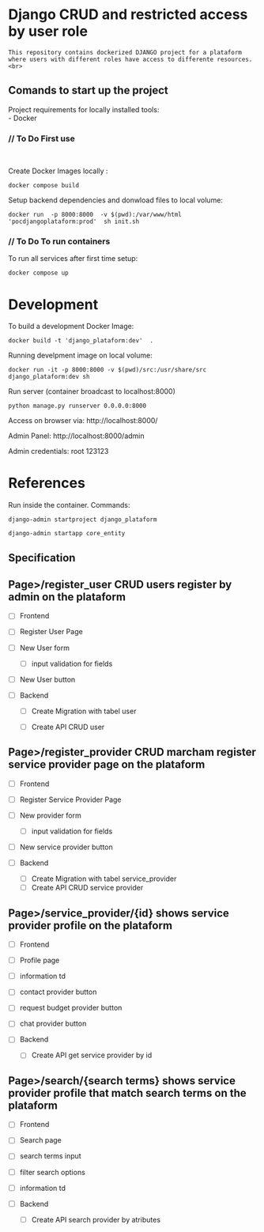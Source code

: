 # Django CRUD and restricted access by user role 
    This repository contains dockerized DJANGO project for a plataform where users with different roles have access to differente resources. <br>


## Comands to start up the project 
  Project requirements for locally installed tools:    <br>
    - Docker    

### // To Do  First use
<br> 

 Create Docker Images locally :
```
docker compose build  
```
Setup backend dependencies and donwload files to local volume: 
```
docker run  -p 8000:8000  -v $(pwd):/var/www/html   'pocdjangoplataform:prod'  sh init.sh
```

### // To Do  To run containers
 To run all services after first time setup:
```
docker compose up 
```

# Development

 To build a development Docker Image:
```
docker build -t 'django_plataform:dev'  .   
```

 Running develpment image on local volume: 
```
docker run -it -p 8000:8000 -v $(pwd)/src:/usr/share/src django_plataform:dev sh
```

Run server (container broadcast to localhost:8000)
```
python manage.py runserver 0.0.0.0:8000
```
Access on browser via: http://localhost:8000/

Admin Panel: http://localhost:8000/admin

Admin credentials: root 123123


# References 
Run inside the container.
Commands: 
```
django-admin startproject django_plataform
```
```
django-admin startapp core_entity
```


## Specification 
 
## Page>/register_user CRUD users register by admin on the plataform 
- [ ]  Frontend
  - [ ] Register User Page
   - [ ] New User form
        - [ ] input validation for fields
   - [ ] New User button

- [ ] Backend
    - [ ] Create Migration with tabel user
    - [ ] Create API CRUD user


## Page>/register_provider CRUD marcham register service provider page on the plataform 
- [ ]  Frontend
  - [ ] Register Service Provider Page
   - [ ] New provider form
        - [ ] input validation for fields
   - [ ] New service provider button

- [ ] Backend
    - [ ] Create Migration with tabel service_provider
    - [ ] Create API CRUD service provider

## Page>/service_provider/{id} shows service provider profile on the plataform 
- [ ]  Frontend
  - [ ] Profile page
   - [ ] information td 
   - [ ] contact provider button
   - [ ] request budget provider button
   - [ ] chat provider button

- [ ] Backend
    - [ ] Create API get service provider by id 
  
## Page>/search/{search terms} shows service provider profile that match search terms on the plataform 
- [ ]  Frontend
  - [ ] Search page
   - [ ] search terms input 
   - [ ] filter search options
   - [ ] information td 

- [ ] Backend
    - [ ] Create API search provider by atributes 
  
   